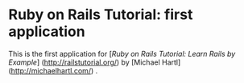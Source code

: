 # Ruby on Rails Tutorial: first application

This is the first application for [*Ruby on Rails Tutorial: Learn Rails by Example*] (http://railstutorial.org/) by [Michael Hartl] (http://michaelhartl.com/) .
